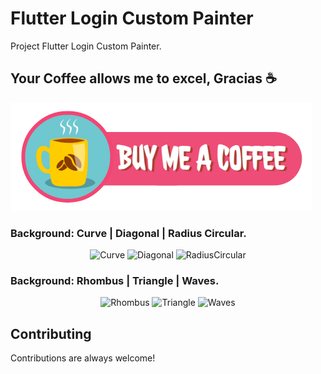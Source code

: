 # Flutter Login Custom Painter

Project Flutter Login Custom Painter.

## Your Coffee allows me to excel, Gracias ☕

<a href="https://www.buymeacoffee.com/adamkif" target="_blank" rel="noopener noreferrer"><img src="https://github.com/adam-kif/SwiftUI-Loading-Animation/blob/main/Screenshot/BuyMeACoffee.png" alt="Buy Me A Coffee" /></a>

### Background: Curve | Diagonal | Radius Circular.
<div align="center" width="100%">
 <img width="30%" src="https://github.com/adamkif/Flutter_Circular_Progress_Bar/blob/master/Screenshot/Curve.png"
      alt="Curve">
 <img width="30%" src="https://github.com/adamkif/Flutter_Circular_Progress_Bar/blob/master/Screenshot/Diagonal.png"
      alt="Diagonal">
 <img width="30%" src="https://github.com/adamkif/Flutter_Circular_Progress_Bar/blob/master/Screenshot/RadiusCircular.png"
      alt="RadiusCircular">
</div>

### Background: Rhombus | Triangle | Waves.
<div align="center" width="100%">
 <img width="30%" src="https://github.com/adamkif/Flutter_Circular_Progress_Bar/blob/master/Screenshot/Rhombus.png"
      alt="Rhombus">
 <img width="30%" src="https://github.com/adamkif/Flutter_Circular_Progress_Bar/blob/master/Screenshot/Triangle.png"
      alt="Triangle">
 <img width="30%" src="https://github.com/adamkif/Flutter_Circular_Progress_Bar/blob/master/Screenshot/Waves.png"
      alt="Waves">
</div>

## Contributing

Contributions are always welcome!